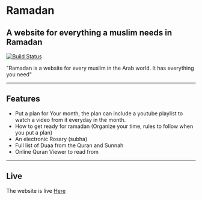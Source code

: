 # Ramadan

## A website for everything a muslim needs in Ramadan

[![Build Status](https://travis-ci.org/joemccann/dillinger.svg?branch=master)](https://travis-ci.org/joemccann/dillinger)

"Ramadan is a website for every muslim in the Arab world. It has everything you need"

---

## Features

- Put a plan for Your month, the plan can include a youtube playlist to watch a video from it everyday in the month.
- How to get ready for ramadan (Organize your time, rules to follow when you put a plan)
- An electronic Rosary (subha)
- Full list of Duaa from the Quran and Sunnah
- Online Quran Viewer to read from

---

## Live

The website is live <a href="#">Here</a>
